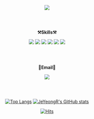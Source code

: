 <p align="center">
    <img src="https://capsule-render.vercel.app/api?type=rounded&color=0:E34C26,10:DA5B0B,30:C6538C,75:3572A5,100:A371F7&text=Welcome%20to%20JeYeong's%20GitHub%20👋&animation=fadeIn&fontSize=45&fontAlignY=50&fontAlign=50&height=180"/> 
</p>

<br>
<br>

<p align="center">
    <Strong>⚒️Skills⚒️</Strong>
</p>

<p align="center" display="inline-block">
    <img src="https://img.shields.io/badge/Java-grey?style=flat-for-the-badge&logo=openJDK&logoColor=red"> 
    <img src="https://img.shields.io/badge/Spring-grey?style=flat-for-the-badge&logo=spring&logoColor=green">
    <img src="https://img.shields.io/badge/JavaScript-grey?style=flat-for-the-badge&logo=JavaScript">
    <img src="https://img.shields.io/badge/JavaScript-grey?style=flat-for-the-badge&logo=TypeScript">
    <img src="https://img.shields.io/badge/ExpressJS-grey?style=flat-for-the-badge&logo=Express">
    <img src="https://img.shields.io/badge/NestJS-grey?style=flat-for-the-badge&logo=NestJS&logoColor=red">
</p>

<br>
<br>

<p align="center">
    <Strong>📧Email📧</Strong>
</p>

<p align="center">
    <img src="https://img.shields.io/badge/wpdud2003@gmail.com-grey?style=flat-square&logo=gmail&logoColor=red">
</p>

<br>
<br>

<div align="center">
        
[![Top Langs](https://github-readme-stats.vercel.app/api/top-langs/?username=JeYeongR&theme=material-palenight&show_icons=true&layout=donut)](https://github.com/anuraghazra/github-readme-stats)
[![JeYeongR's GitHub stats](https://github-readme-stats.vercel.app/api?username=JeYeongR&include_all_commits=true&show_icons=true&theme=material-palenight&count_private=true)](https://github.com/JeYeongR/github-readme-stats)

[![Hits](https://hits.seeyoufarm.com/api/count/incr/badge.svg?url=https%3A%2F%2Fgithub.com%2FJeYeongR&count_bg=%23030303&title_bg=%23FFB6F3&icon=&icon_color=%23E7E7E7&title=hits&edge_flat=false)](https://hits.seeyoufarm.com)

</div>





